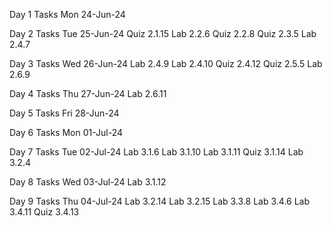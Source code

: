 Day 1 Tasks Mon 24-Jun-24

Day 2 Tasks Tue 25-Jun-24
  Quiz 2.1.15
  Lab 2.2.6
  Quiz 2.2.8
  Quiz 2.3.5
  Lab 2.4.7

Day 3 Tasks Wed 26-Jun-24
  Lab 2.4.9
  Lab 2.4.10
  Quiz 2.4.12
  Quiz 2.5.5
  Lab 2.6.9

Day 4 Tasks Thu 27-Jun-24
  Lab 2.6.11
  
Day 5 Tasks Fri 28-Jun-24
  
Day 6 Tasks Mon 01-Jul-24 

Day 7 Tasks Tue 02-Jul-24 
  Lab 3.1.6
  Lab 3.1.10
  Lab 3.1.11
  Quiz 3.1.14
  Lab 3.2.4

  Day 8 Tasks Wed 03-Jul-24
    Lab 3.1.12

  Day 9 Tasks Thu 04-Jul-24
    Lab 3.2.14
    Lab 3.2.15
    Lab 3.3.8
    Lab 3.4.6
    Lab 3.4.11
    Quiz 3.4.13
  
